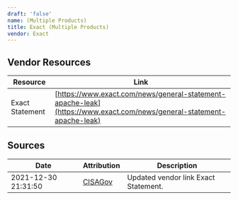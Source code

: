 ```yaml
---
draft: 'false'
name: (Multiple Products)
title: Exact (Multiple Products)
vendor: Exact
---
```


## Vendor Resources
| Resource | Link |
| --- | --- |
| Exact Statement | [https://www.exact.com/news/general-statement-apache-leak](https://www.exact.com/news/general-statement-apache-leak) |



## Sources
| Date | Attribution | Description |
| --- | --- | --- |
| 2021-12-30 21:31:50 | [CISAGov](https://raw.githubusercontent.com/cisagov/log4j-affected-db/develop/README.md) | Updated vendor link Exact Statement.  |
